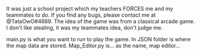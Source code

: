 It was just a school project which my teachers FORCES me and my teammates to do. If you find any bugs, please contact me at @TataOwO#4689.
The idea of the game was from a classical arcade game. I don't like stealing, it was my teammates idea, don't judge me.

main.py is what you want to run to play the game.
In JSON folder is where the map data are stored. Map_Editor.py is... as the name, map editor...

